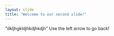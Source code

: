 ```yaml
---
layout: slide
title: "Welcome to our second slide!"
---
```

"dkljhgkldjhkdjhkdjh"
Use the left arrow to go back!
